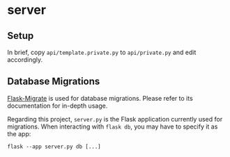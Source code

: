 # server

## Setup
In brief, copy `api/template.private.py` to `api/private.py` and edit accordingly.

## Database Migrations
[Flask-Migrate](https://flask-migrate.readthedocs.io/en/latest/index.html) is used for database migrations.
Please refer to its documentation for in-depth usage.


Regarding this project, `server.py` is the Flask application currently used for migrations.
When interacting with `flask db`, you may have to specify it as the app:
```
flask --app server.py db [...]
```
